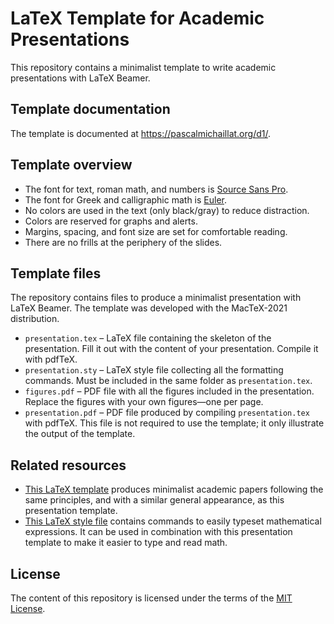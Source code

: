 # LaTeX Template for Academic Presentations

This repository contains a minimalist template to write academic presentations with LaTeX Beamer. 

## Template documentation

The template is documented at https://pascalmichaillat.org/d1/.

## Template overview

+ The font for text, roman math, and numbers is [Source Sans Pro](https://fonts.google.com/specimen/Source+Sans+Pro).
+ The font for Greek and calligraphic math is [Euler](http://luc.devroye.org/fonts-26139.html).
+ No colors are used in the text (only black/gray) to reduce distraction.
+ Colors are reserved for graphs and alerts.
+ Margins, spacing, and font size are set for comfortable reading.
+ There are no frills at the periphery of the slides.

## Template files

The repository contains files to produce a minimalist presentation with LaTeX Beamer. The template was developed with the MacTeX-2021 distribution.

+ `presentation.tex` –  LaTeX file containing the skeleton of the presentation. Fill it out with the content of your presentation. Compile it with pdfTeX.
+ `presentation.sty` –  LaTeX style file collecting all the formatting commands. Must be included in the same folder as `presentation.tex`.
+ `figures.pdf` – PDF file with all the figures included in the presentation. Replace the figures with your own figures—one per page.
+ `presentation.pdf` – PDF file produced by compiling `presentation.tex` with pdfTeX. This file is not required to use the template; it only illustrate the output of the template.

## Related resources

+ [This LaTeX template](https://github.com/pmichaillat/latex-paper) produces minimalist academic papers following the same principles, and with a similar general appearance, as this presentation template. 
+ [This LaTeX style file](https://github.com/pmichaillat/latex-math) contains commands to easily typeset mathematical expressions. It can be used in combination with this presentation template to make it easier to type and read math.

## License

The content of this repository is licensed under the terms of the [MIT License](https://opensource.org/license/mit-license-php/).
